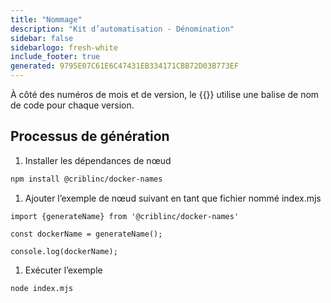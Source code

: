 ```yaml
---
title: "Nommage"
description: "Kit d’automatisation - Dénomination"
sidebar: false
sidebarlogo: fresh-white
include_footer: true
generated: 9795E07C61E6C47431EB334171CBB72D03B773EF
---
```


À côté des numéros de mois et de version, le {{<product-name>}} utilise une balise de nom de code pour chaque version.

## Processus de génération

1. Installer les dépendances de nœud

```bash
npm install @criblinc/docker-names
```

1. Ajouter l’exemple de nœud suivant en tant que fichier nommé index.mjs

```nodejs
import {generateName} from '@criblinc/docker-names'

const dockerName = generateName();

console.log(dockerName);
```

1. Exécuter l’exemple

```bash
node index.mjs
```
